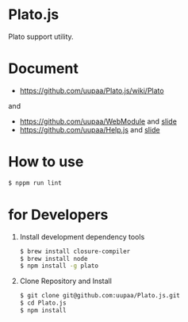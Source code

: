 Plato.js
=========

Plato support utility.

# Document

- https://github.com/uupaa/Plato.js/wiki/Plato

and

- https://github.com/uupaa/WebModule and [slide](http://uupaa.github.io/Slide/slide/WebModule/index.html)
- https://github.com/uupaa/Help.js and [slide](http://uupaa.github.io/Slide/slide/Help.js/index.html)

# How to use

```js
$ nppm run lint
```

# for Developers

1. Install development dependency tools

    ```sh
    $ brew install closure-compiler
    $ brew install node
    $ npm install -g plato
    ```

2. Clone Repository and Install

    ```sh
    $ git clone git@github.com:uupaa/Plato.js.git
    $ cd Plato.js
    $ npm install
    ```

